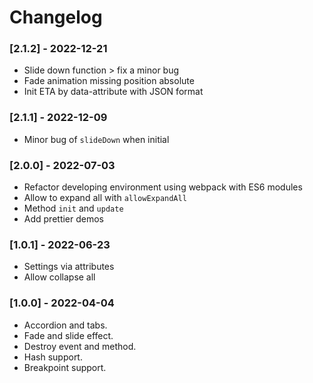 # Changelog

### [2.1.2] - 2022-12-21

- Slide down function > fix a minor bug
- Fade animation missing position absolute
- Init ETA by data-attribute with JSON format

### [2.1.1] - 2022-12-09

- Minor bug of `slideDown` when initial

### [2.0.0] - 2022-07-03

- Refactor developing environment using webpack with ES6 modules
- Allow to expand all with `allowExpandAll`
- Method `init` and `update`
- Add prettier demos

### [1.0.1] - 2022-06-23

- Settings via attributes
- Allow collapse all

### [1.0.0] - 2022-04-04

- Accordion and tabs.
- Fade and slide effect.
- Destroy event and method.
- Hash support.
- Breakpoint support.